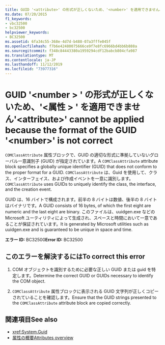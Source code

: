 ```yaml
---
title: GUID '<attribute>' の形式が正しくないため、'<number>' を適用できません。
ms.date: 07/20/2015
f1_keywords:
- vbc32500
- bc32500
helpviewer_keywords:
- BC32500
ms.assetid: 6fa34c55-368e-4d7d-b488-07a3fffe045f
ms.openlocfilehash: f7b6e42480075666ce9f7e8fc6966bd4bb6b888a
ms.sourcegitcommit: f348c84443380a1959294cdf12babcb804cfa987
ms.translationtype: MT
ms.contentlocale: ja-JP
ms.lasthandoff: 11/12/2019
ms.locfileid: "73977316"
---
```

# <a name="attribute-cannot-be-applied-because-the-format-of-the-guid-number-is-not-correct"></a><span data-ttu-id="6d810-102">GUID '\<number > ' の形式が正しくないため、'\<属性 > ' を適用できません</span><span class="sxs-lookup"><span data-stu-id="6d810-102">'\<attribute>' cannot be applied because the format of the GUID '\<number>' is not correct</span></span>

<span data-ttu-id="6d810-103">`COMClassAttribute` 属性ブロックで、GUID の適切な形式に準拠していないグローバル一意識別子 (GUID) が指定されています。</span><span class="sxs-lookup"><span data-stu-id="6d810-103">A `COMClassAttribute` attribute block specifies a globally unique identifier (GUID) that does not conform to the proper format for a GUID.</span></span> <span data-ttu-id="6d810-104">`COMClassAttribute` は、Guid を使用して、クラス、インターフェイス、および作成イベントを一意に識別します。</span><span class="sxs-lookup"><span data-stu-id="6d810-104">`COMClassAttribute` uses GUIDs to uniquely identify the class, the interface, and the creation event.</span></span>  
  
 <span data-ttu-id="6d810-105">GUID は、16 バイトで構成されます。前半の 8 バイトは数値、後半の 8 バイトはバイナリです。</span><span class="sxs-lookup"><span data-stu-id="6d810-105">A GUID consists of 16 bytes, of which the first eight are numeric and the last eight are binary.</span></span> <span data-ttu-id="6d810-106">このファイルは、uuidgen.exe などの Microsoft ユーティリティによって生成され、スペースと時間において一意であることが保証されています。</span><span class="sxs-lookup"><span data-stu-id="6d810-106">It is generated by Microsoft utilities such as uuidgen.exe and is guaranteed to be unique in space and time.</span></span>  
  
 <span data-ttu-id="6d810-107">**エラー ID:** BC32500</span><span class="sxs-lookup"><span data-stu-id="6d810-107">**Error ID:** BC32500</span></span>  
  
## <a name="to-correct-this-error"></a><span data-ttu-id="6d810-108">このエラーを解決するには</span><span class="sxs-lookup"><span data-stu-id="6d810-108">To correct this error</span></span>  
  
1. <span data-ttu-id="6d810-109">COM オブジェクトを識別するために必要な正しい GUID または guid を特定します。</span><span class="sxs-lookup"><span data-stu-id="6d810-109">Determine the correct GUID or GUIDs necessary to identify the COM object.</span></span>  
  
2. <span data-ttu-id="6d810-110">`COMClassAttribute` 属性ブロックに表示される GUID 文字列が正しくコピーされていることを確認します。</span><span class="sxs-lookup"><span data-stu-id="6d810-110">Ensure that the GUID strings presented to the `COMClassAttribute` attribute block are copied correctly.</span></span>  
  
## <a name="see-also"></a><span data-ttu-id="6d810-111">関連項目</span><span class="sxs-lookup"><span data-stu-id="6d810-111">See also</span></span>

- <xref:System.Guid>
- [<span data-ttu-id="6d810-112">属性の概要</span><span class="sxs-lookup"><span data-stu-id="6d810-112">Attributes overview</span></span>](../../../visual-basic/programming-guide/concepts/attributes/index.md)
